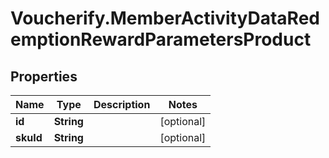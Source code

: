 # Voucherify.MemberActivityDataRedemptionRewardParametersProduct

## Properties

Name | Type | Description | Notes
------------ | ------------- | ------------- | -------------
**id** | **String** |  | [optional] 
**skuId** | **String** |  | [optional] 


